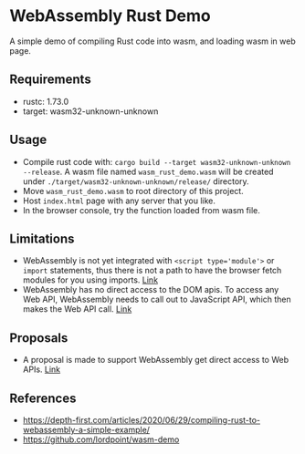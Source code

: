# WebAssembly Rust Demo

A simple demo of compiling Rust code into wasm, and loading wasm in web page.

## Requirements

- rustc: 1.73.0
- target: wasm32-unknown-unknown

## Usage

- Compile rust code with: `cargo build --target wasm32-unknown-unknown --release`. A wasm file named `wasm_rust_demo.wasm` will be created under `./target/wasm32-unknown-unknown/release/` directory.
- Move `wasm_rust_demo.wasm` to root directory of this project.
- Host `index.html` page with any server that you like.
- In the browser console, try the function loaded from wasm file.

## Limitations

- WebAssembly is not yet integrated with `<script type='module'>` or `import` statements, thus there is not a path to have the browser fetch modules for you using imports. [Link](https://developer.mozilla.org/en-US/docs/WebAssembly/Loading_and_running)
- WebAssembly has no direct access to the DOM apis. To access any Web API, WebAssembly needs to call out to JavaScript API, which then makes the Web API call. [Link](https://developer.mozilla.org/en-US/docs/WebAssembly/Concepts#porting_from_cc)

## Proposals

- A proposal is made to support WebAssembly get direct access to Web APIs. [Link](https://github.com/WebAssembly/proposals/issues/16)

## References

- https://depth-first.com/articles/2020/06/29/compiling-rust-to-webassembly-a-simple-example/
- https://github.com/lordpoint/wasm-demo
